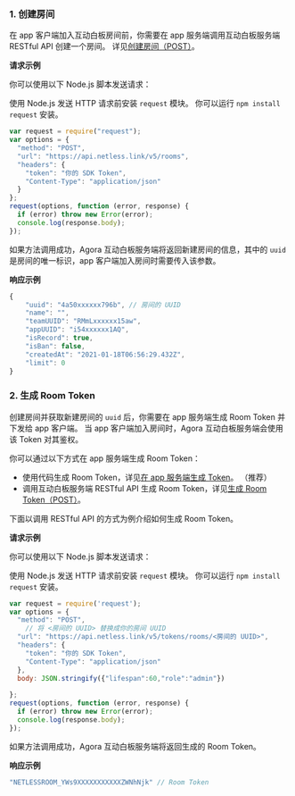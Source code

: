 ### 1. 创建房间

在 app 客户端加入互动白板房间前，你需要在 app 服务端调用互动白板服务端 RESTful API 创建一个房间。 详见[创建房间（POST）](https://docs-preprod.agora.io/cn/whiteboard/whiteboard_room_management?platform=RESTful#创建房间（post）)。

**请求示例**

你可以使用以下 Node.js 脚本发送请求：

<div class="alert info">使用 Node.js 发送 HTTP 请求前安装 <code>request</code> 模块。 你可以运行 <code>npm install request</code> 安装。</div>

```javascript
var request = require("request");
var options = {
  "method": "POST",
  "url": "https://api.netless.link/v5/rooms",
  "headers": {
    "token": "你的 SDK Token",
    "Content-Type": "application/json"
  }
};
request(options, function (error, response) {
  if (error) throw new Error(error);
  console.log(response.body);
});
```

如果方法调用成功，Agora 互动白板服务端将返回新建房间的信息，其中的 `uuid` 是房间的唯一标识，app 客户端加入房间时需要传入该参数。

**响应示例**

```javascript
{
    "uuid": "4a50xxxxxx796b", // 房间的 UUID
    "name": "",
    "teamUUID": "RMmLxxxxxx15aw",
    "appUUID": "i54xxxxxx1AQ",
    "isRecord": true,
    "isBan": false,
    "createdAt": "2021-01-18T06:56:29.432Z",
    "limit": 0
}
```

### 2. 生成 Room Token

创建房间并获取新建房间的 `uuid` 后，你需要在 app 服务端生成 Room Token 并下发给 app 客户端。 当 app 客户端加入房间时，Agora 互动白板服务端会使用该 Token 对其鉴权。

你可以通过以下方式在 app 服务端生成 Room Token：

- 使用代码生成 Room Token，详见[在 app 服务端生成 Token](/cn/whiteboard/generate_whiteboard_token_at_app_server)。 （推荐）
- 调用互动白板服务端 RESTful API 生成 Room Token，详见[生成 Room Token（POST）](/cn/whiteboard/generate_whiteboard_token#生成-room-token（post）)。

下面以调用 RESTful API 的方式为例介绍如何生成 Room Token。

**请求示例**

你可以使用以下 Node.js 脚本发送请求：

<div class="alert info">使用 Node.js 发送 HTTP 请求前安装 <code>request</code> 模块。 你可以运行 <code>npm install request</code> 安装。</div>

```javascript
var request = require('request');
var options = {
  "method": "POST",
	// 将 <房间的 UUID> 替换成你的房间 UUID
  "url": "https://api.netless.link/v5/tokens/rooms/<房间的 UUID>", 
  "headers": {
    "token": "你的 SDK Token",
    "Content-Type": "application/json"
  },
  body: JSON.stringify({"lifespan":60,"role":"admin"})
  
};
request(options, function (error, response) {
  if (error) throw new Error(error);
  console.log(response.body);
});
```

如果方法调用成功，Agora 互动白板服务端将返回生成的 Room Token。

**响应示例**
```javascript
"NETLESSROOM_YWs9XXXXXXXXXXXZWNhNjk" // Room Token
```
